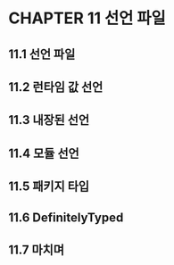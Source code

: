 # CHAPTER 11 선언 파일

## 11.1 선언 파일

## 11.2 런타임 값 선언

## 11.3 내장된 선언

## 11.4 모듈 선언

## 11.5 패키지 타입

## 11.6 DefinitelyTyped

## 11.7 마치며
